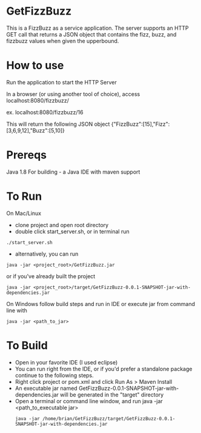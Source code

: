 # GetFizzBuzz
This is a FizzBuzz as a service application. The server supports an HTTP GET call that returns a JSON object that contains the fizz, buzz, and fizzbuzz values when given the upperbound.

# How to use
Run the application to start the HTTP Server

In a browser (or using another tool of choice), access localhost:8080/fizzbuzz/<number>

ex. localhost:8080/fizzbuzz/16

This will return the following JSON object
{"FizzBuzz":[15],"Fizz":[3,6,9,12],"Buzz":[5,10]}

# Prereqs
Java 1.8
For building - a Java IDE with maven support

# To Run
On Mac/Linux
  - clone project and open root directory
  - double click start_server.sh, or in terminal run 
  ```
  ./start_server.sh
  ```
  - alternatively, you can run
  ```
  java -jar <project_root>/GetFizzBuzz.jar
  ```
  or if you've already built the project
  ```
  java -jar <project_root>/target/GetFizzBuzz-0.0.1-SNAPSHOT-jar-with-dependencies.jar
  ```
  
On Windows
  follow build steps and run in IDE or execute jar from command line with
  ```
  java -jar <path_to_jar>
  ```
# To Build
- Open in your favorite IDE (I used eclipse)
- You can run right from the IDE, or if you'd prefer a standalone package continue to the following steps.
- Right click project or pom.xml and click Run As > Maven Install
- An executable jar named GetFizzBuzz-0.0.1-SNAPSHOT-jar-with-dependencies.jar will be generated in the "target" directory
- Open a terminal or command line window, and run java -jar <path_to_executable jar>
  ```
  java -jar /home/brian/GetFizzBuzz/target/GetFizzBuzz-0.0.1-SNAPSHOT-jar-with-dependencies.jar
  ```
